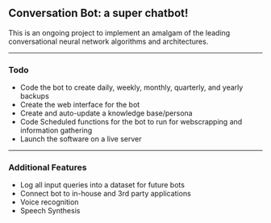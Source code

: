 ## Conversation Bot: a super chatbot!

This is an ongoing project to implement an amalgam of the leading conversational neural network algorithms and architectures. 

---

### Todo
- Code the bot to create daily, weekly, monthly, quarterly, and yearly backups
- Create the web interface for the bot
- Create and auto-update a knowledge base/persona 
- Code Scheduled functions for the bot to run for webscrapping and information gathering
- Launch the software on a live server

---

### Additional Features
- Log all input queries into a dataset for future bots
- Connect bot to in-house and 3rd party applications 
- Voice recognition
- Speech Synthesis
